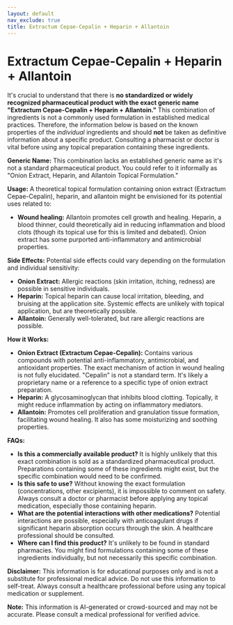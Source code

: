 ```yaml
---
layout: default
nav_exclude: true
title: Extractum Cepae-Cepalin + Heparin + Allantoin
---
```


# Extractum Cepae-Cepalin + Heparin + Allantoin

It's crucial to understand that there is **no standardized or widely recognized pharmaceutical product with the exact generic name "Extractum Cepae-Cepalin + Heparin + Allantoin."**  This combination of ingredients is not a commonly used formulation in established medical practices.  Therefore, the information below is based on the known properties of the *individual* ingredients and should **not** be taken as definitive information about a specific product.  Consulting a pharmacist or doctor is vital before using any topical preparation containing these ingredients.

**Generic Name:**  This combination lacks an established generic name as it's not a standard pharmaceutical product.  You could refer to it informally as "Onion Extract, Heparin, and Allantoin Topical Formulation."


**Usage:**  A theoretical topical formulation containing onion extract (Extractum Cepae-Cepalin), heparin, and allantoin might be envisioned for its potential uses related to:

* **Wound healing:** Allantoin promotes cell growth and healing. Heparin, a blood thinner, could theoretically aid in reducing inflammation and blood clots (though its topical use for this is limited and debated). Onion extract has some purported anti-inflammatory and antimicrobial properties.


**Side Effects:**  Potential side effects could vary depending on the formulation and individual sensitivity:

* **Onion Extract:** Allergic reactions (skin irritation, itching, redness) are possible in sensitive individuals.
* **Heparin:**  Topical heparin can cause local irritation, bleeding, and bruising at the application site. Systemic effects are unlikely with topical application, but are theoretically possible.
* **Allantoin:** Generally well-tolerated, but rare allergic reactions are possible.


**How it Works:**

* **Onion Extract (Extractum Cepae-Cepalin):**  Contains various compounds with potential anti-inflammatory, antimicrobial, and antioxidant properties. The exact mechanism of action in wound healing is not fully elucidated.  "Cepalin" is not a standard term. It's likely a proprietary name or a reference to a specific type of onion extract preparation.
* **Heparin:**  A glycosaminoglycan that inhibits blood clotting. Topically, it might reduce inflammation by acting on inflammatory mediators.
* **Allantoin:**  Promotes cell proliferation and granulation tissue formation, facilitating wound healing. It also has some moisturizing and soothing properties.


**FAQs:**

* **Is this a commercially available product?**  It is highly unlikely that this exact combination is sold as a standardized pharmaceutical product.  Preparations containing some of these ingredients might exist, but the specific combination would need to be confirmed.
* **Is this safe to use?**  Without knowing the exact formulation (concentrations, other excipients), it is impossible to comment on safety.  Always consult a doctor or pharmacist before applying any topical medication, especially those containing heparin.
* **What are the potential interactions with other medications?**  Potential interactions are possible, especially with anticoagulant drugs if significant heparin absorption occurs through the skin.  A healthcare professional should be consulted.
* **Where can I find this product?** It's unlikely to be found in standard pharmacies.  You might find formulations containing some of these ingredients individually, but not necessarily this specific combination.


**Disclaimer:**  This information is for educational purposes only and is not a substitute for professional medical advice.  Do not use this information to self-treat.  Always consult a healthcare professional before using any topical medication or supplement.


**Note:** This information is AI-generated or crowd-sourced and may not be accurate. Please consult a medical professional for verified advice.